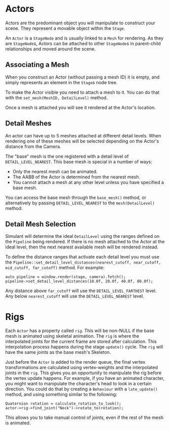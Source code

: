 # Actors

Actors are the predominant object you will manipulate to construct your scene. They represent a
movable object within the `Stage`.

An `Actor` is a `StageNode` and is usually linked to a `Mesh` for rendering. As they are `StageNode`s, Actors can be attached to other `StageNode`s in parent-child relationships and moved around the scene.

## Associating a Mesh

When you construct an Actor (without passing a mesh ID) it is empty, and simply represents an element in the `Stage`s node tree. 

To make the Actor visible you need to attach a mesh to it. You can do that with the `set_mesh(MeshID, DetailLevel)` method.

Once a mesh is attached you will see it rendered at the Actor's location.

## Detail Meshes

An actor can have up to 5 meshes attached at different detail levels. When rendering
one of these meshes will be selected depending on the Actor's distance from the Camera.

The "base" mesh is the one registered with a detail level of `DETAIL_LEVEL_NEAREST`. This
base mesh is special in a number of ways:

 - Only the nearest mesh can be animated.
 - The AABB of the Actor is determined from the nearest mesh.
 - You cannot attach a mesh at any other level unless you have specified a base mesh.
 
You can access the base mesh through the `base_mesh()` method, or alternatively by passing
`DETAIL_LEVEL_NEAREST` to the `mesh(DetailLevel)` method.

## Detail Mesh Selection

Simulant will determine the ideal `DetailLevel` using the ranges defined on the `Pipeline` being rendered. If there is no mesh attached to the Actor at the ideal level, then the next nearest
available mesh will be rendered instead.

To define the distance ranges that activate each detail level you must use the `Pipeline::set_detail_level_distances(nearest_cutoff, near_cutoff, mid_cutoff, far_cutoff)` method. For example:

```
auto pipeline = window.render(stage, camera).fetch();
pipeline->set_detail_level_distances(10.0f, 20.0f, 40.0f, 80.0f);
```

Any distance above `far_cutoff` will use the `DETAIL_LEVEL_FARTHEST` level. Any below
`nearest_cutoff` will use the `DETAIL_LEVEL_NEAREST` level.

# Rigs

Each `Actor` has a property called `rig`. This will be non-NULL if the base mesh is animated using skeletal animation. The `rig` is where the interpolated joints for the current frame are stored after calculation. This interpolation process happens during the stage `update()` cycle. The `rig` will have the same joints as the base mesh's Skeleton.

Just before the `Actor` is added to the render queue, the final vertex transformations are calculated using vertex-weights and the interpolated joints in the `rig`. This gives you an opportunity to manipulate the rig before the vertex update happens. For example, if you have an animated character, you might want to manipulate the character's head to look in a certain direction. You could do that by creating a `Behaviour` with a `late_update()` method, and using something similar to the following:

```
Quaternion rotation = calculate_rotation_to_look();
actor->rig->find_joint("Neck")->rotate_to(rotation);
```

This allows you to take manual control of joints, even if the rest of the mesh is animated.

